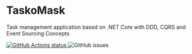 # TaskoMask
Task management application based on .NET Core  with DDD, CQRS and Event Sourcing Concepts
<p align="left">
  <a href="https://github.com/hamed-shirbandi/TaskoMask">
     <img alt="GitHub Actions status" src="https://github.com/hamed-shirbandi/TaskoMask/workflows/.NET%20Core%20Build/badge.svg">
  </a>
  <img alt="GitHub issues" src="https://img.shields.io/github/issues/hamed-shirbandi/TaskoMask">
</p>
